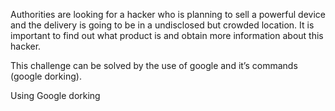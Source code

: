 Authorities are looking for a hacker who is planning to sell a powerful device and the delivery is going to be in a undisclosed but crowded location. It is important to find out what product is and obtain more information about this hacker.

This challenge can be solved by the use of google and it’s commands (google dorking).

Using Google dorking
